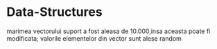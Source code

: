 # Data-Structures
marimea vectorului suport a fost aleasa de 10.000,insa aceasta poate fi modificata; 
valorile elementelor din vector sunt alese random
